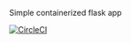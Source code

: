 Simple containerized flask app

[![CircleCI](https://circleci.com/gh/kaihartz/flask-app.svg?style=svg)](https://app.circleci.com/pipelines/github/hartzka/flask-app) 
